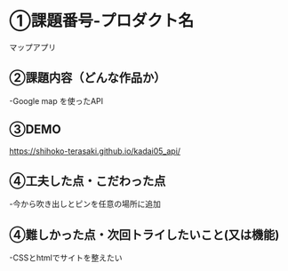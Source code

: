 # ①課題番号-プロダクト名
マップアプリ

## ②課題内容（どんな作品か）
-Google map を使ったAPI

## ③DEMO
https://shihoko-terasaki.github.io/kadai05_api/

## ④工夫した点・こだわった点
-今から吹き出しとピンを任意の場所に追加


## ④難しかった点・次回トライしたいこと(又は機能)
-CSSとhtmlでサイトを整えたい
